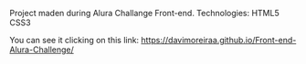 Project maden during Alura Challange Front-end.
Technologies:
HTML5
CSS3


You can see it clicking on this link: https://davimoreiraa.github.io/Front-end-Alura-Challenge/
